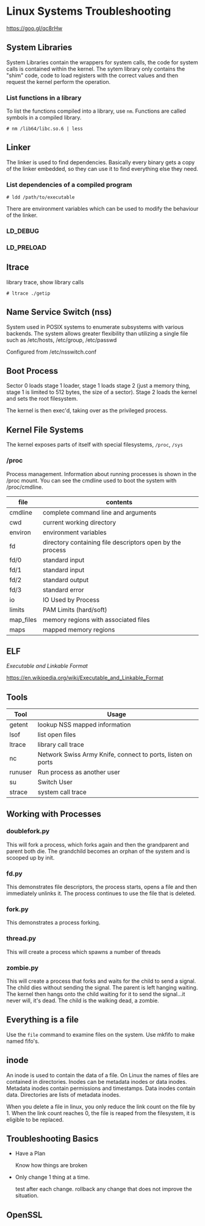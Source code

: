 # Linux Systems Troubleshooting

https://goo.gl/qc8rHw

## System Libraries

System Libraries contain the wrappers for system calls, the code for system calls is contained within the kernel.  The sytem library only contains the "shim" code, code to load registers with the correct values and then request the kernel perform the operation.

### List functions in a library

To list the functions compiled into a library, use `nm`.  Functions are called symbols in a compiled library.

```
# nm /lib64/libc.so.6 | less
```

## Linker

The linker is used to find dependencies.  Basically every binary gets a copy of the linker embedded, so they can use it to find everything else they need.

### List dependencies of a compiled program

```
# ldd /path/to/executable
``` 

There are environment variables which can be used to modify the behaviour of the linker.

### LD&#95;DEBUG

### LD&#95;PRELOAD

## ltrace

library trace, show library calls

```
# ltrace ./getip
```

## Name Service Switch (nss)

System used in POSIX systems to enumerate subsystems with various backends.  The system allows greater flexibility than utilizing a single file such as /etc/hosts, /etc/group, /etc/passwd

Configured from /etc/nsswitch.conf

## Boot Process

Sector 0 loads stage 1 loader, stage 1 loads stage 2 (just a memory thing, stage 1 is limited to 512 bytes, the size of a sector).  Stage 2 loads the kernel and sets the root filesystem.

The kernel is then exec'd, taking over as the privileged process.

## Kernel File Systems

The kernel exposes parts of itself with special filesystems, `/proc`, `/sys`

### /proc

Process management.  Information about running processes is shown in the /proc mount.  You can see the cmdline used to boot the system with /proc/cmdline.

| file    | contents |
|---------|----------|
| cmdline | complete command line and arguments |
| cwd | current working directory |
| environ | environment variables |
| fd  | directory containing file descriptors open by the process |
| fd/0 | standard input |
| fd/1 | standard input |
| fd/2 | standard output |
| fd/3 | standard error |
| io | IO Used by Process |
| limits | PAM Limits (hard/soft) |
| map_files | memory regions with associated files |
| maps | mapped memory regions | 


## ELF

*Executable and Linkable Format*

https://en.wikipedia.org/wiki/Executable_and_Linkable_Format

## Tools

|Tool  | Usage |
|------|------|
| getent | lookup NSS mapped information |
| lsof | list open files |
| ltrace | library call trace |
| nc | Network Swiss Army Knife, connect to ports, listen on ports |
| runuser | Run process as another user |
| su | Switch User  |
| strace | system call trace |

## Working with Processes

### doublefork.py

This will fork a process, which forks again and then the grandparent and parent both die.  The grandchild becomes an orphan of the system and is scooped up by init.

### fd.py

This demonstrates file descriptors, the process starts, opens a file and then immediately unlinks it.  The process continues to use the file that is deleted.

### fork.py

This demonstrates a process forking.

### thread.py

This will create a process which spawns a number of threads

### zombie.py

This will create a process that forks and waits for the child to send a signal.  The child dies without sending the signal.  The parent is left hanging waiting.  The kernel then hangs onto the child waiting for it to send the signal...it never will, it's dead.  The child is the walking dead, a zombie.

## Everything is a file

Use the `file` command to examine files on the system.  Use mkfifo to make named fifo's.

## inode

An inode is used to contain the data of a file.  On Linux the names of files are contained in directories.  Inodes can be metadata inodes or data inodes.  Metadata inodes contain permissions and timestamps.  Data inodes contain data.  Directories are lists of metadata inodes.  

When you delete a file in linux, you only reduce the link count on the file by 1.  When the link count reaches 0, the file is reaped from the filesystem, it is eligible to be replaced.  

## Troubleshooting Basics

* Have a Plan

  Know how things are broken

* Only change 1 thing at a time.

  test after each change.  rollback any change that does not improve the situation.
## OpenSSL



